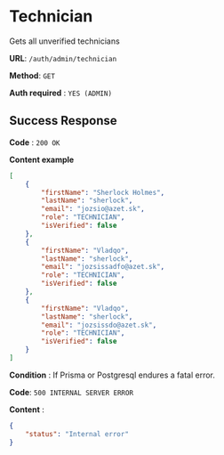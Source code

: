 # Technician

Gets all unverified technicians

**URL**: `/auth/admin/technician`

**Method**: `GET`

**Auth required** : `YES (ADMIN)`

## Success Response

**Code** : `200 OK`

**Content example**
```json
[
	{
		"firstName": "Sherlock Holmes",
		"lastName": "sherlock",
		"email": "jozsio@azet.sk",
		"role": "TECHNICIAN",
		"isVerified": false
	},
	{
		"firstName": "Vladqo",
		"lastName": "sherlock",
		"email": "jozsissadfo@azet.sk",
		"role": "TECHNICIAN",
		"isVerified": false
	},
	{
		"firstName": "Vladqo",
		"lastName": "sherlock",
		"email": "jozsissdo@azet.sk",
		"role": "TECHNICIAN",
		"isVerified": false
	}
]
```

**Condition** : If Prisma or Postgresql endures a fatal error.

**Code**: `500 INTERNAL SERVER ERROR`

**Content** :
```json
{
    "status": "Internal error"
}
```